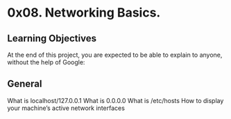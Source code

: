 # 0x08. Networking Basics.
## Learning Objectives

At the end of this project, you are expected to be able to explain to anyone, without the help of Google:

## General

What is localhost/127.0.0.1
What is 0.0.0.0
What is /etc/hosts
How to display your machine’s active network interfaces

